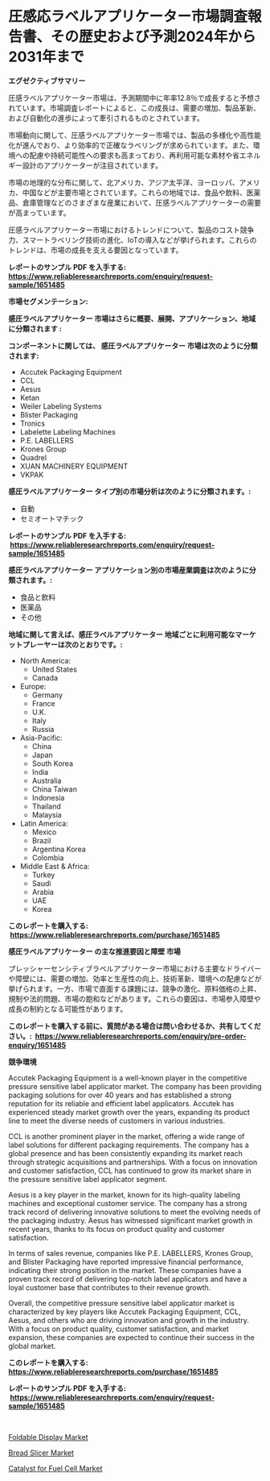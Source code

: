 <p><h1>圧感応ラベルアプリケーター市場調査報告書、その歴史および予測2024年から2031年まで</h1></p><p><strong>エグゼクティブサマリー</strong></p>
<p><p>圧感ラベルアプリケーター市場は、予測期間中に年率12.8％で成長すると予想されています。市場調査レポートによると、この成長は、需要の増加、製品革新、および自動化の進歩によって牽引されるものとされています。</p><p>市場動向に関して、圧感ラベルアプリケーター市場では、製品の多様化や高性能化が進んでおり、より効率的で正確なラベリングが求められています。また、環境への配慮や持続可能性への要求も高まっており、再利用可能な素材や省エネルギー設計のアプリケーターが注目されています。</p><p>市場の地理的な分布に関して、北アメリカ、アジア太平洋、ヨーロッパ、アメリカ、中国などが主要市場とされています。これらの地域では、食品や飲料、医薬品、倉庫管理などのさまざまな産業において、圧感ラベルアプリケーターの需要が高まっています。</p><p>圧感ラベルアプリケーター市場におけるトレンドについて、製品のコスト競争力、スマートラベリング技術の進化、IoTの導入などが挙げられます。これらのトレンドは、市場の成長を支える要因となっています。</p></p>
<p><strong>レポートのサンプル PDF を入手する: <a href="https://www.reliableresearchreports.com/enquiry/request-sample/1651485">https://www.reliableresearchreports.com/enquiry/request-sample/1651485</a></strong></p>
<p><strong>市場セグメンテーション:</strong></p>
<p><strong> 感圧ラベルアプリケーター 市場はさらに概要、展開、アプリケーション、地域に分類されます :</strong></p>
<p><strong>コンポーネントに関しては、 感圧ラベルアプリケーター 市場は次のように分類されます: &nbsp;</strong></p>
<p><ul><li>Accutek Packaging Equipment</li><li>CCL</li><li>Aesus</li><li>Ketan</li><li>Weiler Labeling Systems</li><li>Blister Packaging</li><li>Tronics</li><li>Labelette Labeling Machines</li><li>P.E. LABELLERS</li><li>Krones Group</li><li>Quadrel</li><li>XUAN MACHINERY EQUIPMENT</li><li>VKPAK</li></ul></p>
<p><strong> 感圧ラベルアプリケーター タイプ別の市場分析は次のように分類されます。:</strong></p>
<p><ul><li>自動</li><li>セミオートマチック</li></ul></p>
<p><strong>レポートのサンプル PDF を入手する: &nbsp;<a href="https://www.reliableresearchreports.com/enquiry/request-sample/1651485">https://www.reliableresearchreports.com/enquiry/request-sample/1651485</a></strong></p>
<p><strong> 感圧ラベルアプリケーター アプリケーション別の市場産業調査は次のように分類されます。:</strong></p>
<p><ul><li>食品と飲料</li><li>医薬品</li><li>その他</li></ul></p>
<p><strong>地域に関して言えば、感圧ラベルアプリケーター 地域ごとに利用可能なマーケットプレーヤーは次のとおりです。:</strong></p>
<p><ul>
    <li>
        North America:
        <ul>
            <li>United States</li>
            <li>Canada</li>
        </ul>
    </li>
    <li>
        Europe:
        <ul>
            <li>Germany</li>
            <li>France</li>
            <li>U.K.</li>
            <li>Italy</li>
            <li>Russia</li>
        </ul>
    </li>
    <li>
        Asia-Pacific:
        <ul>
            <li>China</li>
            <li>Japan</li>
            <li>South Korea</li>
            <li>India</li>
            <li>Australia</li>
            <li>China Taiwan</li>
            <li>Indonesia</li>
            <li>Thailand</li>
            <li>Malaysia</li>
        </ul>
    </li>
    <li>
        Latin America:
        <ul>
            <li>Mexico</li>
            <li>Brazil</li>
            <li>Argentina Korea</li>
            <li>Colombia</li>
        </ul>
    </li>
    <li>
        Middle East & Africa:
        <ul>
            <li>Turkey</li>
            <li>Saudi</li>
            <li>Arabia</li>
            <li>UAE</li>
            <li>Korea</li>
        </ul>
    </li>
    </ul></p>
<p><strong>このレポートを購入する: &nbsp;<a href="https://www.reliableresearchreports.com/purchase/1651485">https://www.reliableresearchreports.com/purchase/1651485</a></strong></p>
<p><strong>感圧ラベルアプリケーター の主な推進要因と障壁 市場</strong></p>
<p><p>プレッシャーセンシティブラベルアプリケーター市場における主要なドライバーや障壁には、需要の増加、効率と生産性の向上、技術革新、環境への配慮などが挙げられます。一方、市場で直面する課題には、競争の激化、原料価格の上昇、規制や法的問題、市場の飽和などがあります。これらの要因は、市場参入障壁や成長の制約となる可能性があります。</p></p>
<p><strong>このレポートを購入する前に、質問がある場合は問い合わせるか、共有してください。:&nbsp; <a href="https://www.reliableresearchreports.com/enquiry/pre-order-enquiry/1651485">https://www.reliableresearchreports.com/enquiry/pre-order-enquiry/1651485</a></strong></p>
<p><strong>競争環境</strong></p>
<p><p>Accutek Packaging Equipment is a well-known player in the competitive pressure sensitive label applicator market. The company has been providing packaging solutions for over 40 years and has established a strong reputation for its reliable and efficient label applicators. Accutek has experienced steady market growth over the years, expanding its product line to meet the diverse needs of customers in various industries.</p><p>CCL is another prominent player in the market, offering a wide range of label solutions for different packaging requirements. The company has a global presence and has been consistently expanding its market reach through strategic acquisitions and partnerships. With a focus on innovation and customer satisfaction, CCL has continued to grow its market share in the pressure sensitive label applicator segment.</p><p>Aesus is a key player in the market, known for its high-quality labeling machines and exceptional customer service. The company has a strong track record of delivering innovative solutions to meet the evolving needs of the packaging industry. Aesus has witnessed significant market growth in recent years, thanks to its focus on product quality and customer satisfaction.</p><p>In terms of sales revenue, companies like P.E. LABELLERS, Krones Group, and Blister Packaging have reported impressive financial performance, indicating their strong position in the market. These companies have a proven track record of delivering top-notch label applicators and have a loyal customer base that contributes to their revenue growth.</p><p>Overall, the competitive pressure sensitive label applicator market is characterized by key players like Accutek Packaging Equipment, CCL, Aesus, and others who are driving innovation and growth in the industry. With a focus on product quality, customer satisfaction, and market expansion, these companies are expected to continue their success in the global market.</p></p>
<p><strong>このレポートを購入する: &nbsp; <a href="https://www.reliableresearchreports.com/purchase/1651485">https://www.reliableresearchreports.com/purchase/1651485</a></strong></p>
<p><strong>レポートのサンプル PDF を入手する: &nbsp;<a href="https://www.reliableresearchreports.com/enquiry/request-sample/1651485">https://www.reliableresearchreports.com/enquiry/request-sample/1651485</a></strong><strong></strong></p>
<p>&nbsp;</p>
<p><p><a href="https://github.com/BryceTownsendr/Market-Research-Report-List-4/blob/main/foldable-display-market.md">Foldable Display Market</a></p><p><a href="https://github.com/mahnoor2003/Market-Research-Report-List-3/blob/main/bread-slicer-market.md">Bread Slicer Market</a></p><p><a href="https://circular-yam-9b9.notion.site/Catalyst-for-Fuel-Cell-Market-Research-Report-Unlocks-Analysis-on-the-Market-Financial-Status-Marke-7cc83d2117c44b259e0a14e7108a3712">Catalyst for Fuel Cell Market</a></p></p>